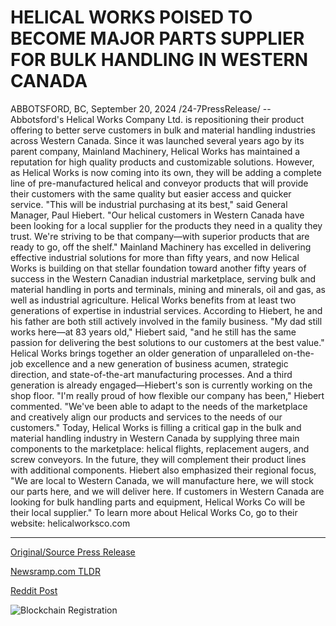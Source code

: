 # HELICAL WORKS POISED TO BECOME MAJOR PARTS SUPPLIER FOR BULK HANDLING IN WESTERN CANADA

ABBOTSFORD, BC, September 20, 2024 /24-7PressRelease/ -- Abbotsford's Helical Works Company Ltd. is repositioning their product offering to better serve customers in bulk and material handling industries across Western Canada.  Since it was launched several years ago by its parent company, Mainland Machinery, Helical Works has maintained a reputation for high quality products and customizable solutions. However, as Helical Works is now coming into its own, they will be adding a complete line of pre-manufactured helical and conveyor products that will provide their customers with the same quality but easier access and quicker service.  "This will be industrial purchasing at its best," said General Manager, Paul Hiebert. "Our helical customers in Western Canada have been looking for a local supplier for the products they need in a quality they trust. We're striving to be that company—with superior products that are ready to go, off the shelf."  Mainland Machinery has excelled in delivering effective industrial solutions for more than fifty years, and now Helical Works is building on that stellar foundation toward another fifty years of success in the Western Canadian industrial marketplace, serving bulk and material handling in ports and terminals, mining and minerals, oil and gas, as well as industrial agriculture.  Helical Works benefits from at least two generations of expertise in industrial services. According to Hiebert, he and his father are both still actively involved in the family business. "My dad still works here—at 83 years old," Hiebert said, "and he still has the same passion for delivering the best solutions to our customers at the best value."  Helical Works brings together an older generation of unparalleled on-the-job excellence and a new generation of business acumen, strategic direction, and state-of-the-art manufacturing processes. And a third generation is already engaged—Hiebert's son is currently working on the shop floor.  "I'm really proud of how flexible our company has been," Hiebert commented. "We've been able to adapt to the needs of the marketplace and creatively align our products and services to the needs of our customers."  Today, Helical Works is filling a critical gap in the bulk and material handling industry in Western Canada by supplying three main components to the marketplace: helical flights, replacement augers, and screw conveyors. In the future, they will complement their product lines with additional components.  Hiebert also emphasized their regional focus, "We are local to Western Canada, we will manufacture here, we will stock our parts here, and we will deliver here. If customers in Western Canada are looking for bulk handling parts and equipment, Helical Works Co will be their local supplier."  To learn more about Helical Works Co, go to their website: helicalworksco.com 

---

[Original/Source Press Release](https://www.24-7pressrelease.com/press-release/514523/helical-works-poised-to-become-major-parts-supplier-for-bulk-handling-in-western-canada)
                    

[Newsramp.com TLDR](https://newsramp.com/curated-news/helical-works-company-ltd-expands-product-line-to-better-serve-western-canadian-industries/c80b9243d258acf975141ef136896d7a) 

 



[Reddit Post](https://www.reddit.com/r/Business_NewsRamp/comments/1fl6790/helical_works_company_ltd_expands_product_line_to/) 



![Blockchain Registration](https://cdn.newsramp.app/24-7PressRelease/qrcode/249/20/zest0F98.webp)
